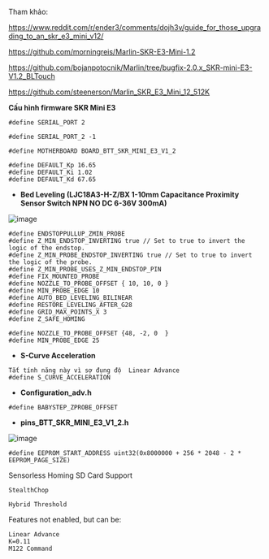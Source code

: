 Tham khảo:

https://www.reddit.com/r/ender3/comments/dojh3v/guide_for_those_upgrading_to_an_skr_e3_mini_v12/

https://github.com/morningreis/Marlin-SKR-E3-Mini-1.2

https://github.com/bojanpotocnik/Marlin/tree/bugfix-2.0.x_SKR-mini-E3-V1.2_BLTouch

https://github.com/steenerson/Marlin_SKR_E3_Mini_12_512K


**Cấu hình firmware SKR Mini E3** 

  ```
  #define SERIAL_PORT 2
  
  #define SERIAL_PORT_2 -1
  
  #define MOTHERBOARD BOARD_BTT_SKR_MINI_E3_V1_2
  
  #define DEFAULT_Kp 16.65
  #define DEFAULT_Ki 1.02
  #define DEFAULT_Kd 67.65
```

- **Bed Leveling (LJC18A3-H-Z/BX 1-10mm Capacitance Proximity Sensor Switch NPN NO DC 6-36V 300mA)** 

![image](https://user-images.githubusercontent.com/38026441/69208082-d37d1500-0b84-11ea-84b3-9ad97b7f2e6d.png)

```
#define ENDSTOPPULLUP_ZMIN_PROBE
#define Z_MIN_ENDSTOP_INVERTING true // Set to true to invert the logic of the endstop.
#define Z_MIN_PROBE_ENDSTOP_INVERTING true // Set to true to invert the logic of the probe.
#define Z_MIN_PROBE_USES_Z_MIN_ENDSTOP_PIN
#define FIX_MOUNTED_PROBE
#define NOZZLE_TO_PROBE_OFFSET { 10, 10, 0 }
#define MIN_PROBE_EDGE 10
#define AUTO_BED_LEVELING_BILINEAR
#define RESTORE_LEVELING_AFTER_G28
#define GRID_MAX_POINTS_X 3
#define Z_SAFE_HOMING

#define NOZZLE_TO_PROBE_OFFSET {48, -2, 0  }
#define MIN_PROBE_EDGE 25
```

- **S-Curve Acceleration** 
```
Tắt tính năng này vì sợ đụng độ  Linear Advance
#define S_CURVE_ACCELERATION
```

- **Configuration_adv.h** 

```
#define BABYSTEP_ZPROBE_OFFSET
 ```

- **pins_BTT_SKR_MINI_E3_V1_2.h** 

![image](https://user-images.githubusercontent.com/38026441/69303653-5fa83e80-0c50-11ea-96b0-f5c408921d3f.png)

```
#define EEPROM_START_ADDRESS uint32(0x8000000 + 256 * 2048 - 2 * EEPROM_PAGE_SIZE)
```

Sensorless Homing
    SD Card Support

    StealthChop

    Hybrid Threshold

Features not enabled, but can be:

    Linear Advance
    K=0.11
    M122 Command
